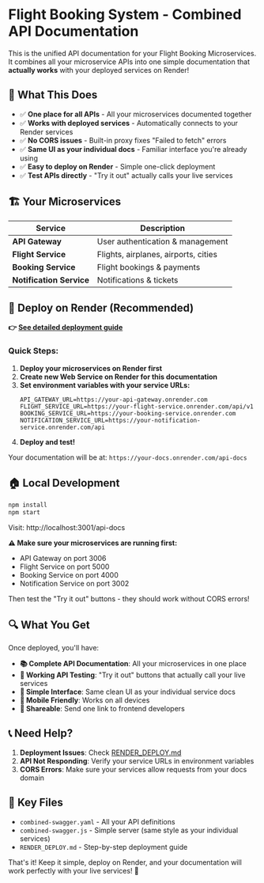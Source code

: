 # Flight Booking System - Combined API Documentation

This is the unified API documentation for your Flight Booking Microservices. It combines all your microservice APIs into one simple documentation that **actually works** with your deployed services on Render!

## 🎯 What This Does

- ✅ **One place for all APIs** - All your microservices documented together
- ✅ **Works with deployed services** - Automatically connects to your Render services  
- ✅ **No CORS issues** - Built-in proxy fixes "Failed to fetch" errors
- ✅ **Same UI as your individual docs** - Familiar interface you're already using
- ✅ **Easy to deploy on Render** - Simple one-click deployment
- ✅ **Test APIs directly** - "Try it out" actually calls your live services

## 🏗️ Your Microservices

| Service | Description | 
|---------|-------------|
| **API Gateway** | User authentication & management |
| **Flight Service** | Flights, airplanes, airports, cities |
| **Booking Service** | Flight bookings & payments |
| **Notification Service** | Notifications & tickets |

## 🚀 Deploy on Render (Recommended)

**👉 [See detailed deployment guide](./RENDER_DEPLOY.md)**

### Quick Steps:

1. **Deploy your microservices on Render first**
2. **Create new Web Service on Render for this documentation**
3. **Set environment variables with your service URLs:**
   ```
   API_GATEWAY_URL=https://your-api-gateway.onrender.com
   FLIGHT_SERVICE_URL=https://your-flight-service.onrender.com/api/v1
   BOOKING_SERVICE_URL=https://your-booking-service.onrender.com
   NOTIFICATION_SERVICE_URL=https://your-notification-service.onrender.com/api
   ```
4. **Deploy and test!**

Your documentation will be at: `https://your-docs.onrender.com/api-docs`

## 🏠 Local Development

```bash
npm install
npm start
```

Visit: http://localhost:3001/api-docs

**⚠️ Make sure your microservices are running first:**
- API Gateway on port 3006
- Flight Service on port 5000  
- Booking Service on port 4000
- Notification Service on port 3002

Then test the "Try it out" buttons - they should work without CORS errors!

## 🔍 What You Get

Once deployed, you'll have:

- **📚 Complete API Documentation**: All your microservices in one place
- **🔄 Working API Testing**: "Try it out" buttons that actually call your live services
- **🎯 Simple Interface**: Same clean UI as your individual service docs
- **📱 Mobile Friendly**: Works on all devices
- **🔗 Shareable**: Send one link to frontend developers

## 📞 Need Help?

1. **Deployment Issues**: Check [RENDER_DEPLOY.md](./RENDER_DEPLOY.md)
2. **API Not Responding**: Verify your service URLs in environment variables
3. **CORS Errors**: Make sure your services allow requests from your docs domain

## 📂 Key Files

- `combined-swagger.yaml` - All your API definitions
- `combined-swagger.js` - Simple server (same style as your individual services)
- `RENDER_DEPLOY.md` - Step-by-step deployment guide

That's it! Keep it simple, deploy on Render, and your documentation will work perfectly with your live services! 🎉